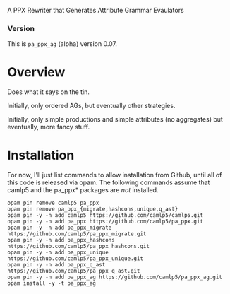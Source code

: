 A PPX Rewriter that Generates Attribute Grammar Evaulators

### Version

This is ``pa_ppx_ag`` (alpha) version 0.07.

# Overview

Does what it says on the tin.

Initially, only ordered AGs, but eventually other strategies.

Initially, only simple productions and simple attributes (no
aggregates) but eventually, more fancy stuff.

# Installation

For now, I'll just list commands to allow installation from Github,
until all of this code is released via opam.  The following commands
assume that camlp5 and the pa_ppx* packages are *not* installed.

```
opam pin remove camlp5 pa_ppx
opam pin remove pa_ppx_{migrate,hashcons,unique,q_ast}
opam pin -y -n add camlp5 https://github.com/camlp5/camlp5.git
opam pin -y -n add pa_ppx https://github.com/camlp5/pa_ppx.git
opam pin -y -n add pa_ppx_migrate https://github.com/camlp5/pa_ppx_migrate.git
opam pin -y -n add pa_ppx_hashcons https://github.com/camlp5/pa_ppx_hashcons.git
opam pin -y -n add pa_ppx_unique https://github.com/camlp5/pa_ppx_unique.git
opam pin -y -n add pa_ppx_q_ast https://github.com/camlp5/pa_ppx_q_ast.git
opam pin -y -n add pa_ppx_ag https://github.com/camlp5/pa_ppx_ag.git
opam install -y -t pa_ppx_ag
```
